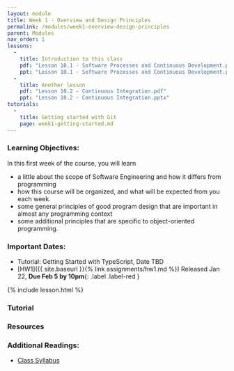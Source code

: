 ```yaml
---
layout: module
title: Week 1 - Overview and Design Principles
permalink: /modules/week1-overview-design-principles
parent: Modules
nav_order: 1
lessons:
  - 
    title: Introduction to this class 
    pdf: "Lesson 10.1 - Software Processes and Continuous Development.pdf"
    ppt: "Lesson 10.1 - Software Processes and Continuous Development.pptx"
  - 
    title: Another lesson
    pdf: "Lesson 10.2 - Continuous Integration.pdf"
    ppt: "Lesson 10.2 - Continuous Integration.pptx"
tutorials:
  - 
    title: Getting started with Git
    page: week1-getting-started.md
---
```

### Learning Objectives:

In this first week of the course, you will learn
* a little about the scope of Software Engineering and how it differs
from programming
* how this course will be organized, and what will be expected from
you each week.
* some general principles of good program design that are important in
almost any programming context
* some additional principles that are specific to object-oriented
programming.


### Important Dates:
* Tutorial: Getting Started with TypeScript, Date TBD
* [HW1]({{ site.baseurl }}{% link assignments/hw1.md %}) Released Jan 22, **Due Feb 5 by 10pm**{: .label .label-red }

{% include lesson.html %}

### Tutorial
### Resources
### Additional Readings:
* [Class Syllabus](https://neu-se.github.io/CS4530-CS5500-Spring-2021/)
